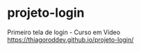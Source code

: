 # projeto-login
Primeiro tela de login - Curso em Vídeo
https://thiagoroddev.github.io/projeto-login/
